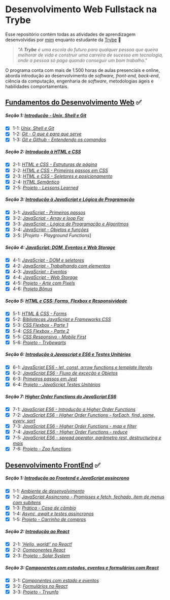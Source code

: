 # Desenvolvimento Web Fullstack na Trybe

Esse repositório contém todas as atividades de aprendizagem desenvolvidas por _[mim]()_ enquanto estudante da [Trybe](https://www.betrybe.com/) :rocket:

> _"A **Trybe** é uma escola do futuro para qualquer pessoa que queira melhorar de vida e construir uma carreira de sucesso em tecnologia, onde a pessoa só paga quando conseguir um bom trabalho."_

O programa conta com mais de 1.500 horas de aulas presenciais e online, aborda introdução ao desenvolvimento de _software, front-end, back-end_, ciência da computação, engenharia de _software_, metodologias ágeis e habilidades comportamentais.

## [Fundamentos do Desenvolvimento Web](https://github.com/LiukenMonteiro/trybe-exercicios/tree/main/modulo-01-Fundamentos) :white_check_mark:

##### Seção 1: [Introdução - Unix, Shell e Git](https://github.com/LiukenMonteiro/trybe-exercicios/tree/main/modulo-01-Fundamentos/secao-01-Unix-Shell-e-Git)

- [x] 1-1: [_Unix, Shell e Git_](https://github.com/LiukenMonteiro/trybe-exercicios/tree/main/modulo-01-Fundamentos/secao-01-Unix-Shell-e-Git/dia-01-unix-e-shell)
- [x] 1-2: [_Git - O que é  para que serve_](https://github.com/LiukenMonteiro/trybe-exercicios/tree/main/modulo-01-Fundamentos/secao-01-Unix-Shell-e-Git/dia-02-git-o-que-%C3%A9-e-para-que-serve)
- [x] 1-3: [_Git e Github - Entendendo os comandos_](https://github.com/LiukenMonteiro/trybe-exercicios/tree/main/modulo-01-Fundamentos/secao-01-Unix-Shell-e-Git/dia-03-git-e-github-entendendo-os-comandos)

##### Seção 2: [Introdução à HTML e CSS](https://github.com/LiukenMonteiro/trybe-exercicios/tree/main/modulo-01-Fundamentos/secao-02-introducao-a-html-e-css)

- [x] 2-1: [_HTML e CSS - Estruturas de página_](https://github.com/LiukenMonteiro/trybe-exercicios/tree/main/modulo-01-Fundamentos/secao-02-introducao-a-html-e-css/dia-01-html-e-css-estruturas-de-pagina)
- [x] 2-2: [_HTML e CSS - Primeiros passos em CSS_](https://github.com/LiukenMonteiro/trybe-exercicios/tree/main/modulo-01-Fundamentos/secao-02-introducao-a-html-e-css/dia-02-html-e-css-primeiros-passos-em-css)
- [x] 2-3: [_HTML e CSS - Seletores e posicionamento_](https://github.com/LiukenMonteiro/trybe-exercicios/tree/main/modulo-01-Fundamentos/secao-02-introducao-a-html-e-css/dia-03-html-e-css-seletores-e-posicionamento)
- [x] 2-4: [_HTML Semântico_](https://github.com/LiukenMonteiro/trybe-exercicios/tree/main/modulo-01-Fundamentos/secao-02-introducao-a-html-e-css/dia-04-html-semantico)
- [x] 2-5: [_Projeto - Lessons Learned_](https://github.com/LiukenMonteiro/Lessons-Learned)

##### Seção 3: [Introdução à JavaScript e Lógica de Programação](https://github.com/LiukenMonteiro/trybe-exercicios/tree/main/modulo-01-Fundamentos/secao-04-introducao-a-javascript)
- [x] 3-1: [_JavaScript - Primeiros passos_](https://github.com/LiukenMonteiro/trybe-exercicios/tree/main/modulo-01-fundamentos/secao-04-introducao-a-javascript/dia-01-javascript-primeiros-passos)
- [x] 3-2: [_JavaScript - Array e loop For_](https://github.com/LiukenMonteiro/trybe-exercicios/tree/main/modulo-01-fundamentos/secao-04-introducao-a-javascript/dia-02-javascript-array-e-loop-for)
- [x] 3-3: [_JavaScript - Lógica de Programação e Algoritmos_](https://github.com/LiukenMonteiro/trybe-exercicios/tree/main/modulo-01-fundamentos/secao-04-introducao-a-javascript/dia-03-javascript-logica-de-programacao-e-algoritmos)
- [x] 3-4: [_JavaScript - Objetos e funções_](https://github.com/LiukenMonteiro/trybe-exercicios/tree/main/modulo-01-fundamentos/secao-04-introducao-a-javascript/dia-04-javascript-objetos-e-funcoes)
- [x] 3-5: [_Projeto - Playground Functions_]

##### Seção 4: [JavaScript: DOM, Eventos e Web Storage](https://github.com/LiukenMonteiro/trybe-exercicios/tree/main/modulo-01-Fundamentos/secao-05-javascript-DOM-eventos-e-web-storage)
- [x] 4-1: [_JavaScript - DOM e seletores_](https://github.com/LiukenMonteiro/trybe-exercicios/tree/main/modulo-01-Fundamentos/secao-05-javascript-DOM-eventos-e-web-storage/dia-01-javascript-DOM-e-seletores)
- [x] 4-2: [_JavaScript - Trabalhando com elementos_](https://github.com/LiukenMonteiro/trybe-exercicios/tree/main/modulo-01-Fundamentos/secao-05-javascript-DOM-eventos-e-web-storage/dia-02-javascript-trabalhando-com-elementos)
- [x] 4-3: [_JavaScript - Eventos_](https://github.com/LiukenMonteiro/trybe-exercicios/tree/main/modulo-01-Fundamentos/secao-05-javascript-DOM-eventos-e-web-storage/dia-03-javascrip-eventos)
- [x] 4-4: [_JavaScript - Web Storage_](https://github.com/LiukenMonteiro/trybe-exercicios/tree/main/modulo-01-Fundamentos/secao-05-javascript-DOM-eventos-e-web-storage/dia-04-web-storage)
- [x] 4-5: [_Projeto - Arte com Pixels_]()
- [x] 4-6: [_Projeto Bônus_]()

##### Seção 5: [HTML e CSS: Forms, Flexbox e Responsividade]()
- [x] 5-1: [_HTML & CSS - Forms_](https://github.com/LiukenMonteiro/trybe-exercicios/tree/main/modulo-01-Fundamentos/secao-06-HTML-e-CSS-forms-flexbox-e-responsivo/dia-01-HTML-e-CSS-forms)
- [x] 5-2: [_Bibliotecas JavaScript e Frameworks CSS_](https://github.com/LiukenMonteiro/trybe-exercicios/tree/main/modulo-01-Fundamentos/secao-06-HTML-e-CSS-forms-flexbox-e-responsivo/dia-02-Bibliotecas-JavaScript-e-Frameworks-CSS)
- [x] 5-3: [_CSS Flexbox - Parte 1_](https://github.com/LiukenMonteiro/trybe-exercicios/tree/main/modulo-01-Fundamentos/secao-06-HTML-e-CSS-forms-flexbox-e-responsivo/dia-03-CS-flexbox-parte-01)
- [x] 5-4: [_CSS Flexbox - Parte 2_](https://github.com/LiukenMonteiro/trybe-exercicios/tree/main/modulo-01-Fundamentos/secao-06-HTML-e-CSS-forms-flexbox-e-responsivo/dia-04-CSS-flexbox-parte-02)
- [x] 5-5: [_CSS Responsivo - Mobile First_](https://github.com/LiukenMonteiro/trybe-exercicios/tree/main/modulo-01-Fundamentos/secao-06-HTML-e-CSS-forms-flexbox-e-responsivo/dia-05-CSS-Responsivo-Mobile-First)
- [x] 5-6: [_Projeto - Trybewarts_]()

##### Seção 6: [Introdução à Javascript e ES6 e Testes Unitários]()
- [x] 6-1: [_JavaScript ES6 - let, const, arrow functions e template literals_](https://github.com/LiukenMonteiro/trybe-exercicios/tree/main/modulo-01-Fundamentos/secao-07-Introducao-%C3%A0-javascript-ES6-e-Testes-Unitarios/dia-01-javascript-ES6-let-const-arrow-functions)
- [x] 6-2: [_JavaScript ES6 - Fluxo de exceção e Objetos_](https://github.com/LiukenMonteiro/trybe-exercicios/tree/main/modulo-01-Fundamentos/secao-07-Introducao-%C3%A0-javascript-ES6-e-Testes-Unitarios/dia-02-javascript-ES6-fluxo-de-execu%C3%A7%C3%A3o-e-objetos)
- [x] 6-3: [_Primeiros passos em Jest_](https://github.com/LiukenMonteiro/trybe-exercicios/tree/main/modulo-01-Fundamentos/secao-07-Introducao-%C3%A0-javascript-ES6-e-Testes-Unitarios/dia-03-primeiros-passos-em-jest)
- [x] 6-4: [_Projeto - JavaScript Testes Unitários_]()

##### Seção 7: [Higher Order Functions do JavaScript ES6]()
- [x] 7-1: [_JavaScript ES6 - Introdução a Higher Order Functions_]()
- [x] 7-2: [_JavaScript ES6 - Higher Order Functions - forEach, find, some, every, sort_]()
- [x] 7-3: [_JavaScript ES6 - Higher Order Functions - map e filter_]()
- [x] 7-4: [_JavaScript ES6 - Higher Order Functions - reduce_]()
- [x] 7-5: [_JavaScript ES6 - spread operator, parâmetro rest, destructuring e mais_]()
- [x] 7-6: [_Projeto - Zoo functions_]()

## [Desenvolvimento FrontEnd](https://github.com/LiukenMonteiro/trybe-exercicios/tree/main/modulo-02-Front-End) :white_check_mark:
##### Seção 1: [Introdução ao Frontend e JavaScript assíncrono]()
- [x] 1-1: [_Ambiente de desenvolvimento_](https://github.com/LiukenMonteiro/trybe-exercicios/tree/main/modulo-02-Front-End/secao-01-introducao-ao-frontend-e-javascript-assincrono/dia-01-ambiente-de-desenvolvimento)
- [x] 1-2: [_JavaScript Assíncrono - Promisses e fetch, fechado, item de menus com subitens_](https://github.com/LiukenMonteiro/trybe-exercicios/tree/main/modulo-02-Front-End/secao-01-introducao-ao-frontend-e-javascript-assincrono/dia-02-javascript-ass%C3%ADncrono-promisses-e-fetch-aberto-item-de-menu-com-subitens)
- [x] 1-3: [_Prática - Casa de câmbio_](https://github.com/LiukenMonteiro/trybe-exercicios/tree/main/modulo-02-Front-End/secao-01-introducao-ao-frontend-e-javascript-assincrono/dia-03-pratica-casa-de-cambio)
- [x] 1-4: [_Async, await e testes assíncronos_](https://github.com/LiukenMonteiro/trybe-exercicios/tree/main/modulo-02-Front-End/secao-01-introducao-ao-frontend-e-javascript-assincrono/dia-04-async-await-e-testes-ass%C3%ADncronos)
- [x] 1-5: [_Projeto - Carrinho de compras_]()

##### Seção 2: [Introdução ao React]()
- [x] 2-1: [_'Hello, world!' no React!_](https://github.com/LiukenMonteiro/trybe-exercicios/tree/main/modulo-02-Front-End/secao-02-introducao-ao-React/dia-01-'Hello%2C%20world!'-no-React!)
- [x] 2-2: [_Componentes React_](https://github.com/LiukenMonteiro/trybe-exercicios/tree/main/modulo-02-Front-End/secao-02-introducao-ao-React/dia-02-componentes-React)
- [x] 2-3: [_Projeto - Solar System_]()

##### Seção 3: [Componentes com estados, eventos e formulários com React]()
- [x] 3-1: [_Componentes com estado e eventos_](https://github.com/LiukenMonteiro/trybe-exercicios/tree/main/modulo-02-Front-End/secao-03-componentes-com-estados-eventos-e-formul%C3%A1rios-com-React/dia-01-componentes-com-estado-e-eventos)
- [x] 3-2: [_Formulários no React_](https://github.com/LiukenMonteiro/trybe-exercicios/tree/main/modulo-02-Front-End/secao-03-componentes-com-estados-eventos-e-formul%C3%A1rios-com-React/dia-02-formul%C3%A1rios-no-react)
- [x] 3-3: [_Projeto - Tryunfo_]()